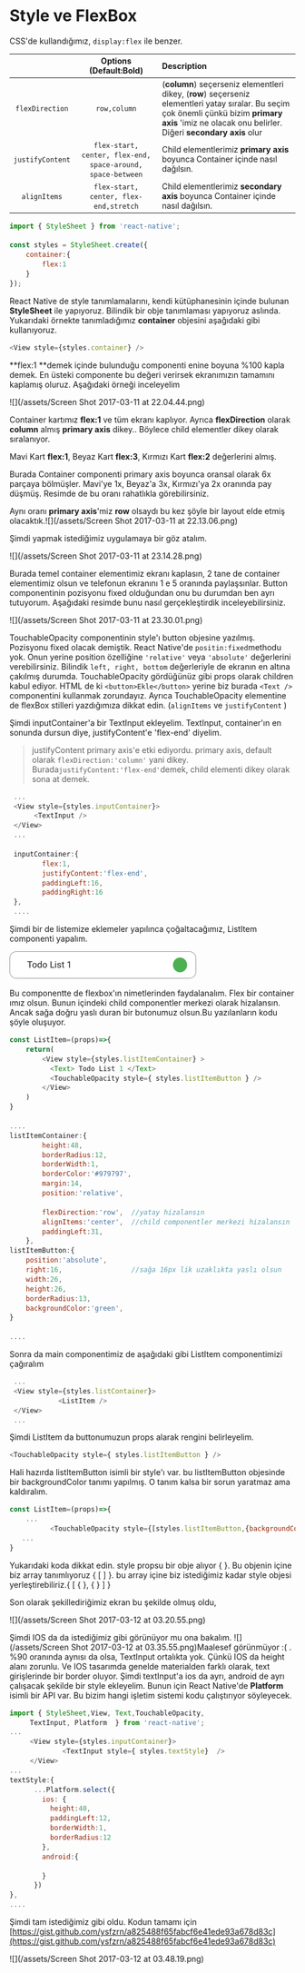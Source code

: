# Style ve FlexBox

CSS'de kullandığımız, `display:flex` ile benzer.

|  | Options \(Default:Bold\) | Description |
| :---: | :---: | :--- |
| `flexDirection` | `row,column` | \(**column**\) seçerseniz elementleri dikey, \(**row**\) seçerseniz elementleri yatay sıralar.    Bu seçim çok önemli çünkü bizim **primary axis** 'imiz ne olacak onu belirler. Diğeri **secondary axis** olur |
| `justifyContent` | `flex-start, center, flex-end,   space-around, space-between` | Child elementlerimiz **primary axis** boyunca Container içinde nasıl dağılsın. |
| `alignItems` | `flex-start, center, flex-end,stretch` | Child elementlerimiz **secondary axis** boyunca Container içinde nasıl dağılsın. |

```js
import { StyleSheet } from 'react-native';

const styles = StyleSheet.create({
    container:{
        flex:1   
    }
});
```

React Native de style tanımlamalarını, kendi kütüphanesinin içinde bulunan **StyleSheet** ile yapıyoruz. Bilindik bir obje tanımlaması yapıyoruz aslında. Yukarıdaki örnekte tanımladığımız **container** objesini aşağıdaki gibi kullanıyoruz.

```js
<View style={styles.container} />
```

**flex:1 **demek içinde bulunduğu componenti enine boyuna %100 kapla demek. En üsteki componente bu değeri verirsek ekranımızın tamamını kaplamış oluruz.  Aşağıdaki örneği inceleyelim

![](/assets/Screen Shot 2017-03-11 at 22.04.44.png)

Container kartımız **flex:1** ve tüm ekranı kaplıyor. Ayrıca **flexDirection** olarak **column** almış **primary axis** dikey.. Böylece child elementler dikey olarak sıralanıyor.

Mavi Kart **flex:1**, Beyaz Kart **flex:3**, Kırmızı Kart **flex:2** değerlerini almış.

Burada Container componenti primary axis boyunca oransal olarak 6x parçaya bölmüşler. Mavi'ye 1x, Beyaz'a 3x, Kırmızı'ya 2x oranında pay düşmüş. Resimde de bu oranı rahatlıkla görebilirsiniz.

Aynı oranı **primary axis**'miz  **row** olsaydı bu kez şöyle bir layout elde etmiş olacaktık.![](/assets/Screen Shot 2017-03-11 at 22.13.06.png)

Şimdi yapmak istediğimiz uygulamaya bir göz atalım.

![](/assets/Screen Shot 2017-03-11 at 23.14.28.png)

Burada temel container elementimiz ekranı kaplasın, 2 tane de container elementimiz olsun ve telefonun ekranını 1 e 5 oranında paylaşsınlar. Button componentinin pozisyonu fixed olduğundan onu bu durumdan ben ayrı tutuyorum. Aşağıdaki resimde bunu nasıl gerçekleştirdik inceleyebilirsiniz.

![](/assets/Screen Shot 2017-03-11 at 23.30.01.png)

TouchableOpacity componentinin style'ı button objesine yazılmış. Pozisyonu fixed olacak demiştik. React Native'de `positin:fixed`methodu yok. Onun yerine position özelliğine `'relative'` veya `'absolute'` değerlerini verebilirsiniz. Bilindik `left, right, bottom` değerleriyle de ekranın en altına çakılmış durumda. TouchableOpacity gördüğünüz gibi props olarak children kabul ediyor. HTML de ki `<button>Ekle</button>` yerine biz burada `<Text />` componentini kullanmak zorundayız. Ayrıca TouchableOpacity elementine de flexBox stilleri yazdığımıza dikkat edin. \(`alignItems` ve `justifyContent` \)

Şimdi inputContainer'a bir TextInput ekleyelim. TextInput, container'ın en sonunda dursun diye, justifyContent'e 'flex-end' diyelim.

> justifyContent primary axis'e etki ediyordu. primary axis, default olarak `flexDirection:'column'` yani dikey. Burada`justifyContent:'flex-end'`demek, child elementi dikey olarak sona at demek.

```js
 ...
 <View style={styles.inputContainer}>
      <TextInput />
 </View>
 ...

 inputContainer:{
        flex:1,
        justifyContent:'flex-end',
        paddingLeft:16,
        paddingRight:16
 },
 ....
```

Şimdi bir de listemize eklemeler yapılınca çoğaltacağımız, ListItem componenti yapalım.

![](/assets/ListItem.png)

Bu componentte de flexbox'ın nimetlerinden faydalanalım. Flex bir container ımız olsun. Bunun içindeki child componentler merkezi olarak hizalansın. Ancak sağa doğru yaslı duran bir butonumuz olsun.Bu yazılanların kodu şöyle oluşuyor.

```js
const ListItem=(props)=>{
    return(    
        <View style={styles.listItemContainer} >
          <Text> Todo List 1 </Text>
          <TouchableOpacity style={ styles.listItemButton } />
        </View>
    )
}

....
listItemContainer:{
        height:48,
        borderRadius:12,
        borderWidth:1,
        borderColor:'#979797',
        margin:14,
        position:'relative',

        flexDirection:'row',  //yatay hizalansın
        alignItems:'center',  //child componentler merkezi hizalansın
        paddingLeft:31,
    },
listItemButton:{
    position:'absolute',        
    right:16,                 //sağa 16px lik uzaklıkta yaslı olsun
    width:26,
    height:26,
    borderRadius:13,
    backgroundColor:'green',
}

....
```

Sonra da main componentimiz de aşağıdaki gibi ListItem componentimizi çağıralım

```js
 ...
 <View style={styles.listContainer}>
            <ListItem />
 </View>
 ...
```

Şimdi ListItem da buttonumuzun props alarak rengini belirleyelim.

```js
<TouchableOpacity style={ styles.listItemButton } />
```

Hali hazırda listItemButton isimli bir style'ı var. bu listItemButton objesinde bir backgroundColor tanımı yapılmış. O tanım kalsa bir sorun yaratmaz ama kaldıralım.

```js
const ListItem=(props)=>{
    ...
          <TouchableOpacity style={[styles.listItemButton,{backgroundColor:props.statusColor } ] } />
   ...
}
```

Yukarıdaki koda dikkat edin. style propsu bir obje alıyor {  }. Bu objenin içine biz array tanımlıyoruz { \[ \] }. bu array içine biz istediğimiz kadar style objesi yerleştirebiliriz.{  \[  {  },  {  }  \] }

Son olarak şekillediriğimiz ekran bu şekilde olmuş oldu,

![](/assets/Screen Shot 2017-03-12 at 03.20.55.png)

Şimdi IOS da da istediğimiz gibi görünüyor mu ona bakalım. ![](/assets/Screen Shot 2017-03-12 at 03.35.55.png)Maalesef görünmüyor :\( . %90 oranında aynısı da olsa,  TextInput ortalıkta yok. Çünkü IOS da height alanı zorunlu. Ve IOS tasarımda genelde materialden farklı olarak, text girişlerinde bir border oluyor. Şimdi textInput'a ios da ayrı, android de ayrı çalışacak şekilde bir style ekleyelim. Bunun için React Native'de **Platform** isimli bir API var. Bu bizim hangi işletim sistemi kodu çalıştırıyor söyleyecek.

```js
import { StyleSheet,View, Text,TouchableOpacity,
     TextInput, Platform  } from 'react-native';
...
     <View style={styles.inputContainer}>
             <TextInput style={ styles.textStyle}  />
     </View>
...
textStyle:{
      ...Platform.select({
        ios: {
          height:40, 
          paddingLeft:12, 
          borderWidth:1, 
          borderRadius:12
        },
        android:{

        }
      })
},
....
```

Şimdi tam istediğimiz gibi oldu. Kodun tamamı için [https://gist.github.com/ysfzrn/a825488f65fabcf6e41ede93a678d83c](https://gist.github.com/ysfzrn/a825488f65fabcf6e41ede93a678d83c)

![](/assets/Screen Shot 2017-03-12 at 03.48.19.png)

